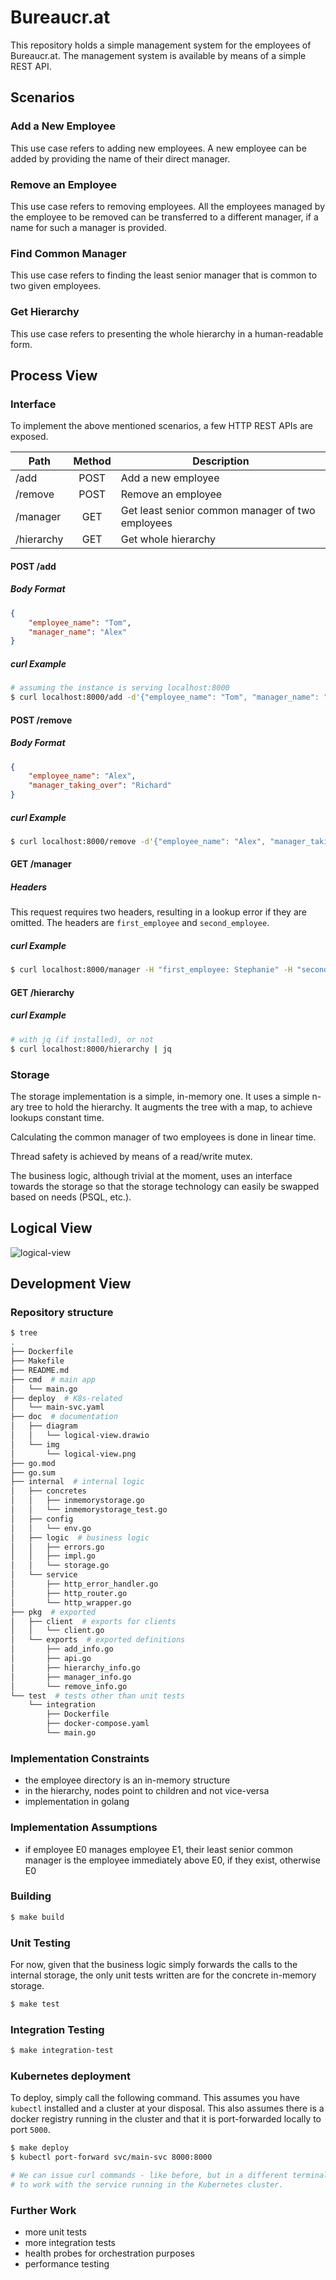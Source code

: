 # Bureaucr.at

This repository holds a simple management system for the employees of Bureaucr.at.
The management system is available by means of a simple REST API.

## Scenarios

### Add a New Employee

This use case refers to adding new employees. A new employee can be added by providing
the name of their direct manager.

### Remove an Employee

This use case refers to removing employees. All the employees managed by the employee
to be removed can be transferred to a different manager, if a name for such a manager is
provided.

### Find Common Manager

This use case refers to finding the least senior manager that is common to two given
employees.

### Get Hierarchy

This use case refers to presenting the whole hierarchy in a human-readable form.

## Process View

### Interface

To implement the above mentioned scenarios, a few HTTP REST APIs are exposed.

| Path       |  Method  | Description                                      |
| ---------- | :------: | ------------------------------------------------ |
| /add       |   POST   | Add a new employee                               |
| /remove    |   POST   | Remove an employee                               |
| /manager   |   GET    | Get least senior common manager of two employees |
| /hierarchy |   GET    | Get whole hierarchy                              |

#### POST /add

##### Body Format

```json
{
    "employee_name": "Tom",
    "manager_name": "Alex"
}
```

##### curl Example

```bash
# assuming the instance is serving localhost:8000
$ curl localhost:8000/add -d'{"employee_name": "Tom", "manager_name": "Alex"}'
```

#### POST /remove

##### Body Format

```json
{
    "employee_name": "Alex",
    "manager_taking_over": "Richard"
}
```

##### curl Example

```bash
$ curl localhost:8000/remove -d'{"employee_name": "Alex", "manager_taking_over": "Richard"}'
```

#### GET /manager

##### Headers

This request requires two headers, resulting in a lookup error if they are omitted.
The headers are `first_employee` and `second_employee`.

##### curl Example

```bash
$ curl localhost:8000/manager -H "first_employee: Stephanie" -H "second_employee: Tom"
```

#### GET /hierarchy

##### curl Example

```bash
# with jq (if installed), or not
$ curl localhost:8000/hierarchy | jq
```

### Storage

The storage implementation is a simple, in-memory one. It uses a simple n-ary tree to hold the hierarchy. It augments the tree with a map, to achieve lookups constant time.

Calculating the common manager of two employees is done in linear time.

Thread safety is achieved by means of a read/write mutex.

The business logic, although trivial at the moment, uses an interface towards the storage so that the storage technology can easily be swapped based on needs (PSQL, etc.).

## Logical View

![logical-view](doc/img/logical-view.png)

## Development View

### Repository structure

```bash
$ tree
.
├── Dockerfile
├── Makefile
├── README.md
├── cmd  # main app
│   └── main.go
├── deploy  # K8s-related
│   └── main-svc.yaml
├── doc  # documentation
│   ├── diagram
│   │   └── logical-view.drawio
│   └── img
│       └── logical-view.png
├── go.mod
├── go.sum
├── internal  # internal logic
│   ├── concretes
│   │   ├── inmemorystorage.go
│   │   └── inmemorystorage_test.go
│   ├── config
│   │   └── env.go
│   ├── logic  # business logic
│   │   ├── errors.go
│   │   ├── impl.go
│   │   └── storage.go
│   └── service
│       ├── http_error_handler.go
│       ├── http_router.go
│       └── http_wrapper.go
├── pkg  # exported
│   ├── client  # exports for clients
│   │   └── client.go
│   └── exports  # exported definitions
│       ├── add_info.go
│       ├── api.go
│       ├── hierarchy_info.go
│       ├── manager_info.go
│       └── remove_info.go
└── test  # tests other than unit tests
    └── integration
        ├── Dockerfile
        ├── docker-compose.yaml
        └── main.go
```

### Implementation Constraints

* the employee directory is an in-memory structure
* in the hierarchy, nodes point to children and not vice-versa
* implementation in golang

### Implementation Assumptions

* if employee E0 manages employee E1, their least senior common manager is the employee immediately above E0, if they exist, otherwise E0

### Building

```bash
$ make build
```

### Unit Testing

For now, given that the business logic simply forwards the calls to the internal storage, the only unit tests written are for the concrete in-memory storage.

```bash
$ make test
```

### Integration Testing

```bash
$ make integration-test
```

### Kubernetes deployment

To deploy, simply call the following command. This assumes you have `kubectl` installed and a cluster at your disposal. This also assumes there is a docker registry running in the cluster and that it is port-forwarded locally to port `5000`.

```bash
$ make deploy
$ kubectl port-forward svc/main-svc 8000:8000

# We can issue curl commands - like before, but in a different terminal -
# to work with the service running in the Kubernetes cluster.
```

### Further Work
* more unit tests
* more integration tests
* health probes for orchestration purposes
* performance testing
